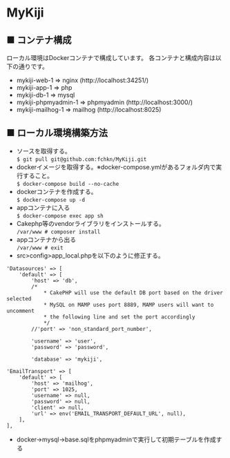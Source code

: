 # MyKiji

## ■ コンテナ構成
ローカル環境はDockerコンテナで構成しています。
各コンテナと構成内容は以下の通りです。
- mykiji-web-1 ⇒ nginx (http://localhost:34251/)
- mykiji-app-1 ⇒ php
- mykiji-db-1  ⇒ mysql
- mykiji-phpmyadmin-1 ⇒ phpmyadmin (http://localhost:3000/)
- mykiji-mailhog-1 ⇒ mailhog (http://localhost:8025)

## ■ ローカル環境構築方法
- ソースを取得する。<br>
`$ git pull git@github.com:fchkn/MyKiji.git`
- dockerイメージを取得する。※docker-compose.ymlがあるフォルダ内で実行すること。<br>
`$ docker-compose build --no-cache`
- dockerコンテナを作成する。<br>
`$ docker-compose up -d`
- appコンテナに入る<br>
`$ docker-compose exec app sh`
- Cakephp等のvendorライブラリをインストールする。<br>
`/var/www # composer install`
- appコンテナから出る<br>
`/var/www # exit`
- src>config>app_local.phpを以下のように修正する。
```
'Datasources' => [
    'default' => [
        'host' => 'db',
        /*
            * CakePHP will use the default DB port based on the driver selected
            * MySQL on MAMP uses port 8889, MAMP users will want to uncomment
            * the following line and set the port accordingly
            */
        //'port' => 'non_standard_port_number',

        'username' => 'user',
        'password' => 'password',

        'database' => 'mykiji',
```
```
'EmailTransport' => [
    'default' => [
        'host' => 'mailhog',
        'port' => 1025,
        'username' => null,
        'password' => null,
        'client' => null,
        'url' => env('EMAIL_TRANSPORT_DEFAULT_URL', null),
    ],
],
```
- docker->mysql->base.sqlをphpmyadminで実行して初期テーブルを作成する<br>
